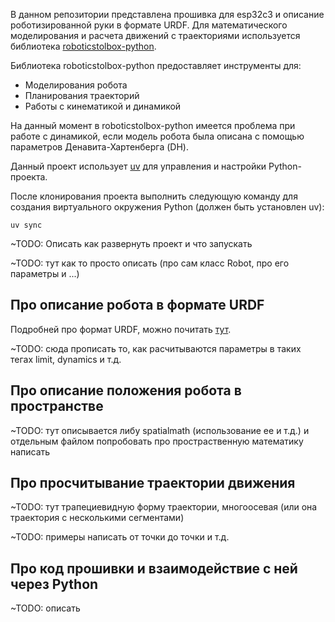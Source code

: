 В данном репозитории представлена прошивка для esp32c3 и описание роботизированной руки в формате URDF.  Для математического моделирования и расчета движений с траекториями используется библиотека [roboticstolbox-python](https://github.com/petercorke/robotics-toolbox-python).

Библиотека roboticstolbox-python предоставляет инструменты для:
- Моделирования робота
- Планирования траекторий
- Работы с кинематикой и динамикой

На данный момент в roboticstolbox-python имеется проблема при работе с динамикой, если модель робота была описана с помощью параметров Денавита-Хартенберга (DH).

Данный проект использует [uv](https://docs.astral.sh/uv/) для управления и настройки Python-проекта.

После клонирования проекта выполнить следующую команду для создания виртуального окружения Python (должен быть установлен uv):

```shell
uv sync
```

~TODO: Описать как развернуть проект и что запускать

~TODO: тут как то просто описать (про сам класс Robot, про его параметры и ...)

## Про описание робота в формате URDF

Подробней про формат URDF, можно почитать [тут](docs\urdf.pdf).

~TODO: сюда прописать то, как расчитываются параметры в таких тегах limit, dynamics и т.д.

## Про описание положения робота в пространстве

~TODO: тут описывается либу spatialmath (использование ее и т.д.) и отдельным файлом попробовать про простраственную математику написать

## Про просчитывание траектории движения

~TODO: тут трапециевидную форму траектории, многоосевая (или она траектория с несколькими сегментами)

~TODO: примеры написать от точки до точки и т.д.

## Про код прошивки и взаимодействие с ней через Python

~TODO: описать 